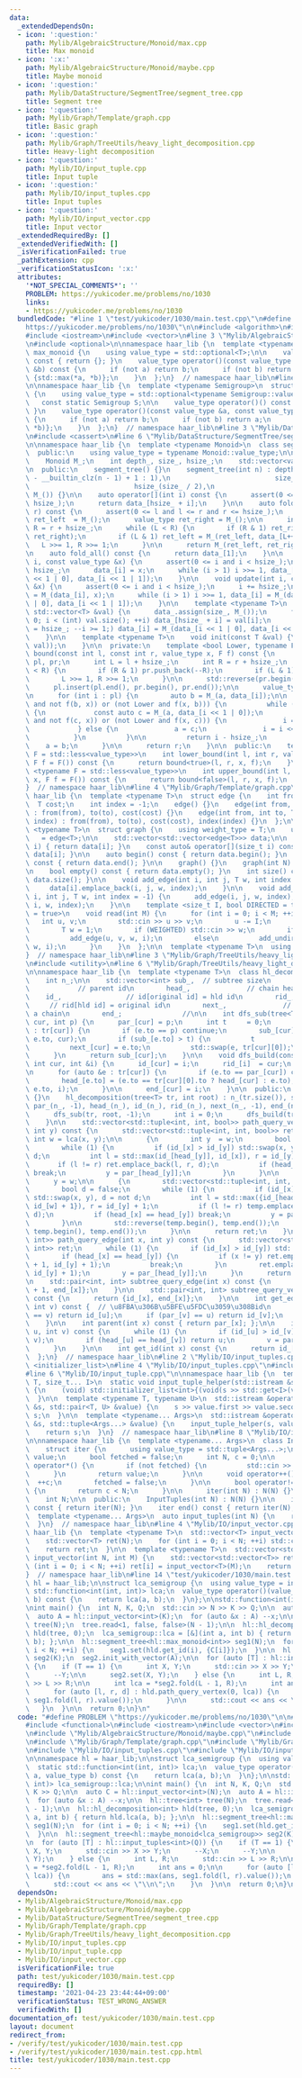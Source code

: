 ```yaml
---
data:
  _extendedDependsOn:
  - icon: ':question:'
    path: Mylib/AlgebraicStructure/Monoid/max.cpp
    title: Max monoid
  - icon: ':x:'
    path: Mylib/AlgebraicStructure/Monoid/maybe.cpp
    title: Maybe monoid
  - icon: ':question:'
    path: Mylib/DataStructure/SegmentTree/segment_tree.cpp
    title: Segment tree
  - icon: ':question:'
    path: Mylib/Graph/Template/graph.cpp
    title: Basic graph
  - icon: ':question:'
    path: Mylib/Graph/TreeUtils/heavy_light_decomposition.cpp
    title: Heavy-light decomposition
  - icon: ':question:'
    path: Mylib/IO/input_tuple.cpp
    title: Input tuple
  - icon: ':question:'
    path: Mylib/IO/input_tuples.cpp
    title: Input tuples
  - icon: ':question:'
    path: Mylib/IO/input_vector.cpp
    title: Input vector
  _extendedRequiredBy: []
  _extendedVerifiedWith: []
  _isVerificationFailed: true
  _pathExtension: cpp
  _verificationStatusIcon: ':x:'
  attributes:
    '*NOT_SPECIAL_COMMENTS*': ''
    PROBLEM: https://yukicoder.me/problems/no/1030
    links:
    - https://yukicoder.me/problems/no/1030
  bundledCode: "#line 1 \"test/yukicoder/1030/main.test.cpp\"\n#define PROBLEM \"\
    https://yukicoder.me/problems/no/1030\"\n\n#include <algorithm>\n#include <functional>\n\
    #include <iostream>\n#include <vector>\n#line 3 \"Mylib/AlgebraicStructure/Monoid/max.cpp\"\
    \n#include <optional>\n\nnamespace haar_lib {\n  template <typename T>\n  struct\
    \ max_monoid {\n    using value_type = std::optional<T>;\n\n    value_type operator()()\
    \ const { return {}; }\n    value_type operator()(const value_type &a, const value_type\
    \ &b) const {\n      if (not a) return b;\n      if (not b) return a;\n      return\
    \ {std::max(*a, *b)};\n    }\n  };\n}  // namespace haar_lib\n#line 3 \"Mylib/AlgebraicStructure/Monoid/maybe.cpp\"\
    \n\nnamespace haar_lib {\n  template <typename Semigroup>\n  struct maybe_monoid\
    \ {\n    using value_type = std::optional<typename Semigroup::value_type>;\n \
    \   const static Semigroup S;\n\n    value_type operator()() const { return std::nullopt;\
    \ }\n    value_type operator()(const value_type &a, const value_type &b) const\
    \ {\n      if (not a) return b;\n      if (not b) return a;\n      return {S(*a,\
    \ *b)};\n    }\n  };\n}  // namespace haar_lib\n#line 3 \"Mylib/DataStructure/SegmentTree/segment_tree.cpp\"\
    \n#include <cassert>\n#line 6 \"Mylib/DataStructure/SegmentTree/segment_tree.cpp\"\
    \n\nnamespace haar_lib {\n  template <typename Monoid>\n  class segment_tree {\n\
    \  public:\n    using value_type = typename Monoid::value_type;\n\n  private:\n\
    \    Monoid M_;\n    int depth_, size_, hsize_;\n    std::vector<value_type> data_;\n\
    \n  public:\n    segment_tree() {}\n    segment_tree(int n) : depth_(n > 1 ? 32\
    \ - __builtin_clz(n - 1) + 1 : 1),\n                          size_(1 << depth_),\n\
    \                          hsize_(size_ / 2),\n                          data_(size_,\
    \ M_()) {}\n\n    auto operator[](int i) const {\n      assert(0 <= i and i <\
    \ hsize_);\n      return data_[hsize_ + i];\n    }\n\n    auto fold(int l, int\
    \ r) const {\n      assert(0 <= l and l <= r and r <= hsize_);\n      value_type\
    \ ret_left  = M_();\n      value_type ret_right = M_();\n\n      int L = l + hsize_,\
    \ R = r + hsize_;\n      while (L < R) {\n        if (R & 1) ret_right = M_(data_[--R],\
    \ ret_right);\n        if (L & 1) ret_left = M_(ret_left, data_[L++]);\n     \
    \   L >>= 1, R >>= 1;\n      }\n\n      return M_(ret_left, ret_right);\n    }\n\
    \n    auto fold_all() const {\n      return data_[1];\n    }\n\n    void set(int\
    \ i, const value_type &x) {\n      assert(0 <= i and i < hsize_);\n      i +=\
    \ hsize_;\n      data_[i] = x;\n      while (i > 1) i >>= 1, data_[i] = M_(data_[i\
    \ << 1 | 0], data_[i << 1 | 1]);\n    }\n\n    void update(int i, const value_type\
    \ &x) {\n      assert(0 <= i and i < hsize_);\n      i += hsize_;\n      data_[i]\
    \ = M_(data_[i], x);\n      while (i > 1) i >>= 1, data_[i] = M_(data_[i << 1\
    \ | 0], data_[i << 1 | 1]);\n    }\n\n    template <typename T>\n    void init_with_vector(const\
    \ std::vector<T> &val) {\n      data_.assign(size_, M_());\n      for (int i =\
    \ 0; i < (int) val.size(); ++i) data_[hsize_ + i] = val[i];\n      for (int i\
    \ = hsize_; --i >= 1;) data_[i] = M_(data_[i << 1 | 0], data_[i << 1 | 1]);\n\
    \    }\n\n    template <typename T>\n    void init(const T &val) {\n      init_with_vector(std::vector<value_type>(hsize_,\
    \ val));\n    }\n\n  private:\n    template <bool Lower, typename F>\n    int\
    \ bound(const int l, const int r, value_type x, F f) const {\n      std::vector<int>\
    \ pl, pr;\n      int L = l + hsize_;\n      int R = r + hsize_;\n      while (L\
    \ < R) {\n        if (R & 1) pr.push_back(--R);\n        if (L & 1) pl.push_back(L++);\n\
    \        L >>= 1, R >>= 1;\n      }\n\n      std::reverse(pr.begin(), pr.end());\n\
    \      pl.insert(pl.end(), pr.begin(), pr.end());\n\n      value_type a = M_();\n\
    \n      for (int i : pl) {\n        auto b = M_(a, data_[i]);\n\n        if ((Lower\
    \ and not f(b, x)) or (not Lower and f(x, b))) {\n          while (i < hsize_)\
    \ {\n            const auto c = M_(a, data_[i << 1 | 0]);\n            if ((Lower\
    \ and not f(c, x)) or (not Lower and f(x, c))) {\n              i = i << 1 | 0;\n\
    \            } else {\n              a = c;\n              i = i << 1 | 1;\n \
    \           }\n          }\n\n          return i - hsize_;\n        }\n\n    \
    \    a = b;\n      }\n\n      return r;\n    }\n\n  public:\n    template <typename\
    \ F = std::less<value_type>>\n    int lower_bound(int l, int r, value_type x,\
    \ F f = F()) const {\n      return bound<true>(l, r, x, f);\n    }\n\n    template\
    \ <typename F = std::less<value_type>>\n    int upper_bound(int l, int r, value_type\
    \ x, F f = F()) const {\n      return bound<false>(l, r, x, f);\n    }\n  };\n\
    }  // namespace haar_lib\n#line 4 \"Mylib/Graph/Template/graph.cpp\"\n\nnamespace\
    \ haar_lib {\n  template <typename T>\n  struct edge {\n    int from, to;\n  \
    \  T cost;\n    int index = -1;\n    edge() {}\n    edge(int from, int to, T cost)\
    \ : from(from), to(to), cost(cost) {}\n    edge(int from, int to, T cost, int\
    \ index) : from(from), to(to), cost(cost), index(index) {}\n  };\n\n  template\
    \ <typename T>\n  struct graph {\n    using weight_type = T;\n    using edge_type\
    \   = edge<T>;\n\n    std::vector<std::vector<edge<T>>> data;\n\n    auto& operator[](size_t\
    \ i) { return data[i]; }\n    const auto& operator[](size_t i) const { return\
    \ data[i]; }\n\n    auto begin() const { return data.begin(); }\n    auto end()\
    \ const { return data.end(); }\n\n    graph() {}\n    graph(int N) : data(N) {}\n\
    \n    bool empty() const { return data.empty(); }\n    int size() const { return\
    \ data.size(); }\n\n    void add_edge(int i, int j, T w, int index = -1) {\n \
    \     data[i].emplace_back(i, j, w, index);\n    }\n\n    void add_undirected(int\
    \ i, int j, T w, int index = -1) {\n      add_edge(i, j, w, index);\n      add_edge(j,\
    \ i, w, index);\n    }\n\n    template <size_t I, bool DIRECTED = true, bool WEIGHTED\
    \ = true>\n    void read(int M) {\n      for (int i = 0; i < M; ++i) {\n     \
    \   int u, v;\n        std::cin >> u >> v;\n        u -= I;\n        v -= I;\n\
    \        T w = 1;\n        if (WEIGHTED) std::cin >> w;\n        if (DIRECTED)\n\
    \          add_edge(u, v, w, i);\n        else\n          add_undirected(u, v,\
    \ w, i);\n      }\n    }\n  };\n\n  template <typename T>\n  using tree = graph<T>;\n\
    }  // namespace haar_lib\n#line 3 \"Mylib/Graph/TreeUtils/heavy_light_decomposition.cpp\"\
    \n#include <utility>\n#line 6 \"Mylib/Graph/TreeUtils/heavy_light_decomposition.cpp\"\
    \n\nnamespace haar_lib {\n  template <typename T>\n  class hl_decomposition {\n\
    \    int n_;\n\n    std::vector<int> sub_,  // subtree size\n        par_,   \
    \            // parent id\n        head_,              // chain head id\n    \
    \    id_,                // id[original id] = hld id\n        rid_,          \
    \     // rid[hld id] = original id\n        next_,              // next node in\
    \ a chain\n        end_;               //\n\n    int dfs_sub(tree<T> &tr, int\
    \ cur, int p) {\n      par_[cur] = p;\n      int t     = 0;\n      for (auto &e\
    \ : tr[cur]) {\n        if (e.to == p) continue;\n        sub_[cur] += dfs_sub(tr,\
    \ e.to, cur);\n        if (sub_[e.to] > t) {\n          t          = sub_[e.to];\n\
    \          next_[cur] = e.to;\n          std::swap(e, tr[cur][0]);\n        }\n\
    \      }\n      return sub_[cur];\n    }\n\n    void dfs_build(const tree<T> &tr,\
    \ int cur, int &i) {\n      id_[cur] = i;\n      rid_[i]  = cur;\n      ++i;\n\
    \n      for (auto &e : tr[cur]) {\n        if (e.to == par_[cur]) continue;\n\
    \        head_[e.to] = (e.to == tr[cur][0].to ? head_[cur] : e.to);\n        dfs_build(tr,\
    \ e.to, i);\n      }\n\n      end_[cur] = i;\n    }\n\n  public:\n    hl_decomposition()\
    \ {}\n    hl_decomposition(tree<T> tr, int root) : n_(tr.size()), sub_(n_, 1),\
    \ par_(n_, -1), head_(n_), id_(n_), rid_(n_), next_(n_, -1), end_(n_, -1) {\n\
    \      dfs_sub(tr, root, -1);\n      int i = 0;\n      dfs_build(tr, root, i);\n\
    \    }\n\n    std::vector<std::tuple<int, int, bool>> path_query_vertex(int x,\
    \ int y) const {\n      std::vector<std::tuple<int, int, bool>> ret;\n      const\
    \ int w = lca(x, y);\n\n      {\n        int y  = w;\n        bool d = true;\n\
    \        while (1) {\n          if (id_[x] > id_[y]) std::swap(x, y), d = not\
    \ d;\n          int l = std::max(id_[head_[y]], id_[x]), r = id_[y] + 1;\n   \
    \       if (l != r) ret.emplace_back(l, r, d);\n          if (head_[x] == head_[y])\
    \ break;\n          y = par_[head_[y]];\n        }\n      }\n\n      x = y;\n\
    \      y = w;\n\n      {\n        std::vector<std::tuple<int, int, bool>> temp;\n\
    \        bool d = false;\n        while (1) {\n          if (id_[x] > id_[y])\
    \ std::swap(x, y), d = not d;\n          int l = std::max({id_[head_[y]], id_[x],\
    \ id_[w] + 1}), r = id_[y] + 1;\n          if (l != r) temp.emplace_back(l, r,\
    \ d);\n          if (head_[x] == head_[y]) break;\n          y = par_[head_[y]];\n\
    \        }\n\n        std::reverse(temp.begin(), temp.end());\n        ret.insert(ret.end(),\
    \ temp.begin(), temp.end());\n      }\n\n      return ret;\n    }\n\n    std::vector<std::pair<int,\
    \ int>> path_query_edge(int x, int y) const {\n      std::vector<std::pair<int,\
    \ int>> ret;\n      while (1) {\n        if (id_[x] > id_[y]) std::swap(x, y);\n\
    \        if (head_[x] == head_[y]) {\n          if (x != y) ret.emplace_back(id_[x]\
    \ + 1, id_[y] + 1);\n          break;\n        }\n        ret.emplace_back(id_[head_[y]],\
    \ id_[y] + 1);\n        y = par_[head_[y]];\n      }\n      return ret;\n    }\n\
    \n    std::pair<int, int> subtree_query_edge(int x) const {\n      return {id_[x]\
    \ + 1, end_[x]};\n    }\n\n    std::pair<int, int> subtree_query_vertex(int x)\
    \ const {\n      return {id_[x], end_[x]};\n    }\n\n    int get_edge_id(int u,\
    \ int v) const {  // \u8FBA\u306B\u5BFE\u5FDC\u3059\u308Bid\n      if (par_[u]\
    \ == v) return id_[u];\n      if (par_[v] == u) return id_[v];\n      return -1;\n\
    \    }\n\n    int parent(int x) const { return par_[x]; };\n\n    int lca(int\
    \ u, int v) const {\n      while (1) {\n        if (id_[u] > id_[v]) std::swap(u,\
    \ v);\n        if (head_[u] == head_[v]) return u;\n        v = par_[head_[v]];\n\
    \      }\n    }\n\n    int get_id(int x) const {\n      return id_[x];\n    }\n\
    \  };\n}  // namespace haar_lib\n#line 2 \"Mylib/IO/input_tuples.cpp\"\n#include\
    \ <initializer_list>\n#line 4 \"Mylib/IO/input_tuples.cpp\"\n#include <tuple>\n\
    #line 6 \"Mylib/IO/input_tuple.cpp\"\n\nnamespace haar_lib {\n  template <typename\
    \ T, size_t... I>\n  static void input_tuple_helper(std::istream &s, T &val, std::index_sequence<I...>)\
    \ {\n    (void) std::initializer_list<int>{(void(s >> std::get<I>(val)), 0)...};\n\
    \  }\n\n  template <typename T, typename U>\n  std::istream &operator>>(std::istream\
    \ &s, std::pair<T, U> &value) {\n    s >> value.first >> value.second;\n    return\
    \ s;\n  }\n\n  template <typename... Args>\n  std::istream &operator>>(std::istream\
    \ &s, std::tuple<Args...> &value) {\n    input_tuple_helper(s, value, std::make_index_sequence<sizeof...(Args)>());\n\
    \    return s;\n  }\n}  // namespace haar_lib\n#line 8 \"Mylib/IO/input_tuples.cpp\"\
    \n\nnamespace haar_lib {\n  template <typename... Args>\n  class InputTuples {\n\
    \    struct iter {\n      using value_type = std::tuple<Args...>;\n      value_type\
    \ value;\n      bool fetched = false;\n      int N, c = 0;\n\n      value_type\
    \ operator*() {\n        if (not fetched) {\n          std::cin >> value;\n  \
    \      }\n        return value;\n      }\n\n      void operator++() {\n      \
    \  ++c;\n        fetched = false;\n      }\n\n      bool operator!=(iter &) const\
    \ {\n        return c < N;\n      }\n\n      iter(int N) : N(N) {}\n    };\n\n\
    \    int N;\n\n  public:\n    InputTuples(int N) : N(N) {}\n\n    iter begin()\
    \ const { return iter(N); }\n    iter end() const { return iter(N); }\n  };\n\n\
    \  template <typename... Args>\n  auto input_tuples(int N) {\n    return InputTuples<Args...>(N);\n\
    \  }\n}  // namespace haar_lib\n#line 4 \"Mylib/IO/input_vector.cpp\"\n\nnamespace\
    \ haar_lib {\n  template <typename T>\n  std::vector<T> input_vector(int N) {\n\
    \    std::vector<T> ret(N);\n    for (int i = 0; i < N; ++i) std::cin >> ret[i];\n\
    \    return ret;\n  }\n\n  template <typename T>\n  std::vector<std::vector<T>>\
    \ input_vector(int N, int M) {\n    std::vector<std::vector<T>> ret(N);\n    for\
    \ (int i = 0; i < N; ++i) ret[i] = input_vector<T>(M);\n    return ret;\n  }\n\
    }  // namespace haar_lib\n#line 14 \"test/yukicoder/1030/main.test.cpp\"\n\nnamespace\
    \ hl = haar_lib;\n\nstruct lca_semigroup {\n  using value_type = int;\n  static\
    \ std::function<int(int, int)> lca;\n  value_type operator()(value_type a, value_type\
    \ b) const {\n    return lca(a, b);\n  }\n};\n\nstd::function<int(int, int)> lca_semigroup::lca;\n\
    \nint main() {\n  int N, K, Q;\n  std::cin >> N >> K >> Q;\n\n  auto C = hl::input_vector<int>(N);\n\
    \  auto A = hl::input_vector<int>(K);\n  for (auto &x : A) --x;\n\n  hl::tree<int>\
    \ tree(N);\n  tree.read<1, false, false>(N - 1);\n\n  hl::hl_decomposition<int>\
    \ hld(tree, 0);\n  lca_semigroup::lca = [&](int a, int b) { return hld.lca(a,\
    \ b); };\n\n  hl::segment_tree<hl::max_monoid<int>> seg1(N);\n  for (int i = 0;\
    \ i < N; ++i) {\n    seg1.set(hld.get_id(i), {C[i]});\n  }\n\n  hl::segment_tree<hl::maybe_monoid<lca_semigroup>>\
    \ seg2(K);\n  seg2.init_with_vector(A);\n\n  for (auto [T] : hl::input_tuples<int>(Q))\
    \ {\n    if (T == 1) {\n      int X, Y;\n      std::cin >> X >> Y;\n      --X;\n\
    \      --Y;\n\n      seg2.set(X, Y);\n    } else {\n      int L, R;\n      std::cin\
    \ >> L >> R;\n\n      int lca = *seg2.fold(L - 1, R);\n      int ans = 0;\n\n\
    \      for (auto [l, r, d] : hld.path_query_vertex(0, lca)) {\n        ans = std::max(ans,\
    \ seg1.fold(l, r).value());\n      }\n\n      std::cout << ans << \"\\n\";\n \
    \   }\n  }\n\n  return 0;\n}\n"
  code: "#define PROBLEM \"https://yukicoder.me/problems/no/1030\"\n\n#include <algorithm>\n\
    #include <functional>\n#include <iostream>\n#include <vector>\n#include \"Mylib/AlgebraicStructure/Monoid/max.cpp\"\
    \n#include \"Mylib/AlgebraicStructure/Monoid/maybe.cpp\"\n#include \"Mylib/DataStructure/SegmentTree/segment_tree.cpp\"\
    \n#include \"Mylib/Graph/Template/graph.cpp\"\n#include \"Mylib/Graph/TreeUtils/heavy_light_decomposition.cpp\"\
    \n#include \"Mylib/IO/input_tuples.cpp\"\n#include \"Mylib/IO/input_vector.cpp\"\
    \n\nnamespace hl = haar_lib;\n\nstruct lca_semigroup {\n  using value_type = int;\n\
    \  static std::function<int(int, int)> lca;\n  value_type operator()(value_type\
    \ a, value_type b) const {\n    return lca(a, b);\n  }\n};\n\nstd::function<int(int,\
    \ int)> lca_semigroup::lca;\n\nint main() {\n  int N, K, Q;\n  std::cin >> N >>\
    \ K >> Q;\n\n  auto C = hl::input_vector<int>(N);\n  auto A = hl::input_vector<int>(K);\n\
    \  for (auto &x : A) --x;\n\n  hl::tree<int> tree(N);\n  tree.read<1, false, false>(N\
    \ - 1);\n\n  hl::hl_decomposition<int> hld(tree, 0);\n  lca_semigroup::lca = [&](int\
    \ a, int b) { return hld.lca(a, b); };\n\n  hl::segment_tree<hl::max_monoid<int>>\
    \ seg1(N);\n  for (int i = 0; i < N; ++i) {\n    seg1.set(hld.get_id(i), {C[i]});\n\
    \  }\n\n  hl::segment_tree<hl::maybe_monoid<lca_semigroup>> seg2(K);\n  seg2.init_with_vector(A);\n\
    \n  for (auto [T] : hl::input_tuples<int>(Q)) {\n    if (T == 1) {\n      int\
    \ X, Y;\n      std::cin >> X >> Y;\n      --X;\n      --Y;\n\n      seg2.set(X,\
    \ Y);\n    } else {\n      int L, R;\n      std::cin >> L >> R;\n\n      int lca\
    \ = *seg2.fold(L - 1, R);\n      int ans = 0;\n\n      for (auto [l, r, d] : hld.path_query_vertex(0,\
    \ lca)) {\n        ans = std::max(ans, seg1.fold(l, r).value());\n      }\n\n\
    \      std::cout << ans << \"\\n\";\n    }\n  }\n\n  return 0;\n}\n"
  dependsOn:
  - Mylib/AlgebraicStructure/Monoid/max.cpp
  - Mylib/AlgebraicStructure/Monoid/maybe.cpp
  - Mylib/DataStructure/SegmentTree/segment_tree.cpp
  - Mylib/Graph/Template/graph.cpp
  - Mylib/Graph/TreeUtils/heavy_light_decomposition.cpp
  - Mylib/IO/input_tuples.cpp
  - Mylib/IO/input_tuple.cpp
  - Mylib/IO/input_vector.cpp
  isVerificationFile: true
  path: test/yukicoder/1030/main.test.cpp
  requiredBy: []
  timestamp: '2021-04-23 23:44:44+09:00'
  verificationStatus: TEST_WRONG_ANSWER
  verifiedWith: []
documentation_of: test/yukicoder/1030/main.test.cpp
layout: document
redirect_from:
- /verify/test/yukicoder/1030/main.test.cpp
- /verify/test/yukicoder/1030/main.test.cpp.html
title: test/yukicoder/1030/main.test.cpp
---
```


